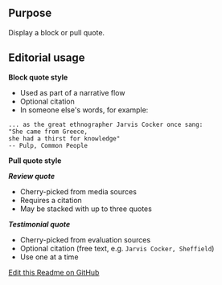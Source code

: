 ## Purpose
Display a block or pull quote.

## Editorial usage

**Block quote style**
- Used as part of a narrative flow
- Optional citation
- In someone else's words, for example:

```
... as the great ethnographer Jarvis Cocker once sang: 
"She came from Greece, 
she had a thirst for knowledge"
-- Pulp, Common People
```

**Pull quote style**

***Review quote***
- Cherry-picked from media sources
- Requires a citation
- May be stacked with up to three quotes

***Testimonial quote***
- Cherry-picked from evaluation sources
- Optional citation (free text, e.g. `Jarvis Cocker, Sheffield`)
- Use one at a time


[Edit this Readme on GitHub](https://github.com/wellcomecollection/wellcomecollection.org/edit/main/content/webapp/components/Quote/README.md)
